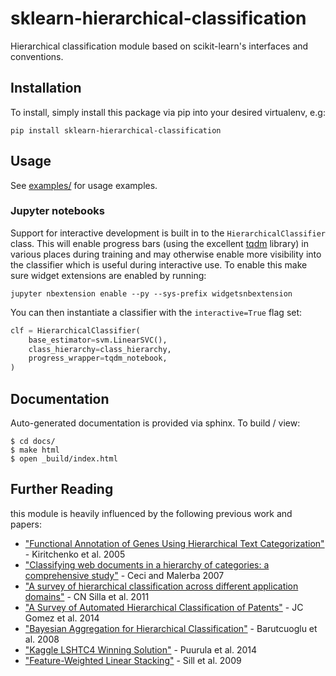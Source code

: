 # sklearn-hierarchical-classification

Hierarchical classification module based on scikit-learn's interfaces and conventions.


## Installation

To install, simply install this package via pip into your desired virtualenv, e.g:

    pip install sklearn-hierarchical-classification


## Usage

See [examples/](./examples/) for usage examples.


### Jupyter notebooks

Support for interactive development is built in to the `HierarchicalClassifier` class. This will enable progress bars (using the excellent [tqdm](https://pypi.python.org/pypi/tqdm) library) in various places during training and may otherwise enable more visibility into the classifier which is useful during interactive use. To enable this make sure widget extensions are enabled by running:

    jupyter nbextension enable --py --sys-prefix widgetsnbextension

You can then instantiate a classifier with the `interactive=True` flag set:

```python
clf = HierarchicalClassifier(
    base_estimator=svm.LinearSVC(),
    class_hierarchy=class_hierarchy,
    progress_wrapper=tqdm_notebook,
)
```


## Documentation

Auto-generated documentation is provided via sphinx. To build / view:

    $ cd docs/
    $ make html
    $ open _build/index.html


## Further Reading

this module is heavily influenced by the following previous work and papers:

* ["Functional Annotation of Genes Using Hierarchical Text Categorization"](http://citeseerx.ist.psu.edu/viewdoc/download?doi=10.1.1.68.5824&rep=rep1&type=pdf) - Kiritchenko et al. 2005
* ["Classifying web documents in a hierarchy of categories: a comprehensive study"](http://citeseerx.ist.psu.edu/viewdoc/summary?doi=10.1.1.150.8859) - Ceci and Malerba 2007
* ["A survey of hierarchical classification across different application domains"](https://www.researchgate.net/publication/225716424_A_survey_of_hierarchical_classification_across_different_application_domains) - CN Silla et al. 2011
* ["A Survey of Automated Hierarchical Classification of Patents"](https://lirias.kuleuven.be/bitstream/123456789/457904/1/GomezMoens%20Mumia_book_chapter_camera_ready2014.pdf) - JC Gomez et al. 2014
* ["Bayesian Aggregation for Hierarchical Classification"](http://citeseerx.ist.psu.edu/viewdoc/download?doi=10.1.1.89.3312&rep=rep1&type=pdf) - Barutcuoglu et al. 2008
* ["Kaggle LSHTC4 Winning Solution"](https://kaggle2.blob.core.windows.net/forum-message-attachments/43550/1230/lshtc4.pdf) - Puurula et al. 2014
* ["Feature-Weighted Linear Stacking"](https://arxiv.org/pdf/0911.0460.pdf) - Sill et al. 2009
